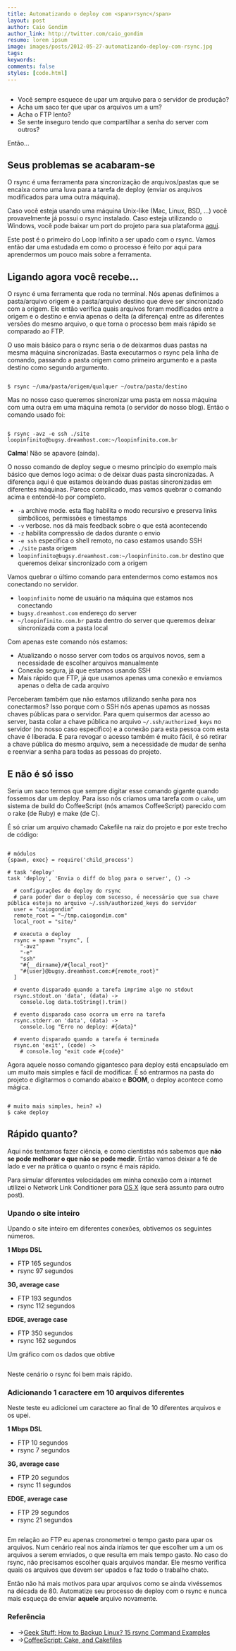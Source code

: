 ```yaml
---
title: Automatizando o deploy com <span>rsync</span>
layout: post
author: Caio Gondim
author_link: http://twitter.com/caio_gondim
resumo: lorem ipsum
image: images/posts/2012-05-27-automatizando-deploy-com-rsync.jpg
tags: 
keywords: 
comments: false
styles: [code.html]
---
```


<p><img src="http://localhost:4000/{{ page.image }}" alt=""></p>


- Você sempre esquece de upar um arquivo para o servidor de produção?
- Acha um saco ter que upar os arquivos um a um?
- Acha o FTP lento?
- Se sente inseguro tendo que compartilhar a senha do server com outros?

Então...

## Seus problemas se acabaram-se

O rsync é uma ferramenta para sincronização de arquivos/pastas que se encaixa como uma luva para a tarefa de deploy (enviar os arquivos modificados para uma outra máquina).

Caso você esteja usando uma máquina Unix-like (Mac, Linux, BSD, ...) você provavelmente já possui o rsync instalado. Caso esteja utilizando o Windows, você pode baixar um port do projeto para sua plataforma [aqui](http://rsync.samba.org/download.html).

Este post é o primeiro do Loop Infinito a ser upado com o rsync. Vamos então dar uma estudada em como o processo é feito por aqui para aprendermos um pouco mais sobre a ferramenta.

## Ligando agora você recebe...

O rsync é uma ferramenta que roda no terminal.
Nós apenas definimos a pasta/arquivo origem e a pasta/arquivo destino que deve ser sincronizado com a origem.
Ele então verifica quais arquivos foram modificados entre a origem e o destino e envia apenas o delta (a diferença) entre as diferentes versões do mesmo arquivo, o que torna o processo bem mais rápido se comparado ao FTP.

O uso mais básico para o rsync seria o de deixarmos duas pastas na mesma máquina sincronizadas. Basta executarmos o rsync pela linha de comando, passando a pasta origem como primeiro argumento e a pasta destino como segundo argumento.

<pre><code data-language="shell">
$ rsync ~/uma/pasta/origem/qualquer ~/outra/pasta/destino
</code></pre>

Mas no nosso caso queremos sincronizar uma pasta em nossa máquina com uma outra em uma máquina remota (o servidor do nosso blog).
Então o comando usado foi:

<pre><code data-language="shell">
$ rsync -avz -e ssh ./site loopinfinito@bugsy.dreamhost.com:~/loopinfinito.com.br
</code></pre>

**Calma**! Não se apavore (ainda). 

O nosso comando de deploy segue o mesmo princípio do exemplo mais básico que demos logo acima: o de deixar duas pasta sincronizadas. 
A diferença aqui é que estamos deixando duas pastas sincronizadas em diferentes máquinas.
Parece complicado, mas vamos quebrar o comando acima e entendê-lo por completo. 
<ul>
  <li><code>-a</code> archive mode. esta flag habilita o modo recursivo e preserva links simbólicos, permissões e timestamps</li>
  <li><code>-v</code> verbose. nos dá mais feedback sobre o que está acontecendo</li>
  <li><code>-z</code> habilita compressão de dados durante o envio</li>
  <li><code>-e ssh</code> especifica o shell remoto, no caso estamos usando SSH</li>
  <li><code>./site</code> pasta origem </li>
  <li><code>loopinfinito@bugsy.dreamhost.com:~/loopinfinito.com.br</code> destino que queremos deixar sincronizado com a origem</li>
</ul>

Vamos quebrar o último comando para entendermos como estamos nos conectando no servidor.
<ul>
  <li><code>loopinfinito</code> nome de usuário na máquina que estamos nos conectando</li>
  <li><code>bugsy.dreamhost.com</code> endereço do server</li>
  <li><code>~/loopinfinito.com.br</code> pasta dentro do server que queremos deixar sincronizada com a pasta local</li>
</ul>

Com apenas este comando nós estamos:
- Atualizando o nosso server com todos os arquivos novos, sem a necessidade de escolher arquivos manualmente
- Conexão segura, já que estamos usando SSH
- Mais rápido que FTP, já que usamos apenas uma conexão e enviamos apenas o delta de cada arquivo

Perceberam também que não estamos utilizando senha para nos conectarmos?
Isso porque com o SSH nós apenas upamos as nossas chaves públicas para o servidor.
Para quem quisermos dar acesso ao server, basta colar a chave pública no arquivo <code>~/.ssh/authorized_keys</code> no servidor (no nosso caso específico) e a conexão para esta pessoa com esta chave é liberada.
E para revogar o acesso também é muito fácil, é só retirar a chave pública do mesmo arquivo, sem a necessidade de mudar de senha e reenviar a senha para todas as pessoas do projeto.

## E não é só isso
Seria um saco termos que sempre digitar esse comando gigante quando fossemos dar um deploy. 
Para isso nós criamos uma tarefa com o <code>cake</code>, um sistema de build do CoffeeScript (nós amamos CoffeeScript) parecido com o rake (de Ruby) e make (de C).

É só criar um arquivo chamado Cakefile na raiz do projeto e por este trecho de código:

<pre><code data-language="ruby">
# módulos
{spawn, exec} = require('child_process')

# task 'deploy'
task 'deploy', 'Envia o diff do blog para o server', () ->

  # configurações de deploy do rsync
  # para poder dar o deploy com sucesso, é necessário que sua chave pública esteja no arquivo ~/.ssh/authorized_keys do servidor
  user = "caiogondim"
  remote_root = "~/tmp.caiogondim.com"
  local_root = "site/"

  # executa o deploy
  rsync = spawn "rsync", [
    "-avz"
    "-e"
    "ssh"
    "#{__dirname}/#{local_root}"
    "#{user}@bugsy.dreamhost.com:#{remote_root}"
  ]

  # evento disparado quando a tarefa imprime algo no stdout
  rsync.stdout.on 'data', (data) ->
    console.log data.toString().trim()

  # evento disparado caso ocorra um erro na tarefa
  rsync.stderr.on 'data', (data) ->
    console.log "Erro no deploy: #{data}"

  # evento disparado quando a tarefa é terminada
  rsync.on 'exit', (code) ->
    # console.log "exit code #{code}"
</code></pre>

Agora aquele nosso comando gigantesco para deploy está encapsulado em um muito mais simples e fácil de modificar.
É só entrarmos na pasta do projeto e digitarmos o comando abaixo e **BOOM**, o deploy acontece como mágica.

<pre><code data-language="shell">
# muito mais simples, hein? =)
$ cake deploy
</code></pre>

## Rápido quanto?

Aqui nós tentamos fazer ciência, e como cientistas nós sabemos que __não se pode melhorar o que não se pode medir__.
Então vamos deixar a fé de lado e ver na prática o quanto o rsync é mais rápido.

Para simular diferentes velocidades em minha conexão com a internet utilizei o Network Link Conditioner para [OS X](http://www.apple.com/macosx/) (que será assunto para outro post).

### Upando o site inteiro

Upando o site inteiro em diferentes conexões, obtivemos os seguintes números.

__1 Mbps DSL__
- FTP 165 segundos
- rsync 97 segundos

__3G, average case__
- FTP 193 segundos
- rsync 112 segundos

__EDGE, average case__
- FTP 350 segundos
- rsync 162 segundos

Um gráfico com os dados que obtive

<img src="http://localhost:4000/images/posts/2012-05-27-grafico-tempo-de-deploy-rsync-vs-ftp-site-inteiro.jpg" alt="" class="img" />

Neste cenário o rsync foi bem mais rápido.

### Adicionando 1 caractere em 10 arquivos diferentes

Neste teste eu adicionei um caractere ao final de 10 diferentes arquivos e os upei.

__1 Mbps DSL__
- FTP 10 segundos
- rsync 7 segundos

__3G, average case__
- FTP 20 segundos
- rsync 11 segundos

__EDGE, average case__
- FTP 29 segundos
- rsync 21 segundos

<img src="http://localhost:4000/images/posts/2012-05-27-grafico-tempo-de-deploy-rsync-vs-ftp-caracteres-10-arquivos-diferentes.jpg" alt="" class="img" />

Em relação ao FTP eu apenas cronometrei o tempo gasto para upar os arquivos. Num cenário real nos ainda iríamos ter que escolher um a um os arquivos a serem enviados, o que resulta em mais tempo gasto.
No caso do rsync, não precisamos escolher quais arquivos mandar. Ele mesmo verifica quais os arquivos que devem ser upados e faz todo o trabalho chato.

Então não há mais motivos para upar arquivos como se ainda vivéssemos na década de 80. Automatize seu processo de deploy com o rsync e nunca mais esqueça de enviar **aquele** arquivo novamente.

<aside class="fonte">
  <h3>Referência</h3>
  <ul>    
    <li>→<a href="http://www.thegeekstuff.com/2010/09/rsync-command-examples/" alt="How to Backup Linux? 15 rsync Command Examples" title="How to Backup Linux? 15 rsync Command Examples">Geek Stuff: How to Backup Linux? 15 rsync Command Examples</a></li>    
    <li>→<a href="http://coffeescript.org/#cake" alt="CoffeeScript: Cake, and Cakefiles" title="CoffeeScript: Cake, and Cakefiles">CoffeeScript: Cake, and Cakefiles</a></li>    
  </ul>
</aside>